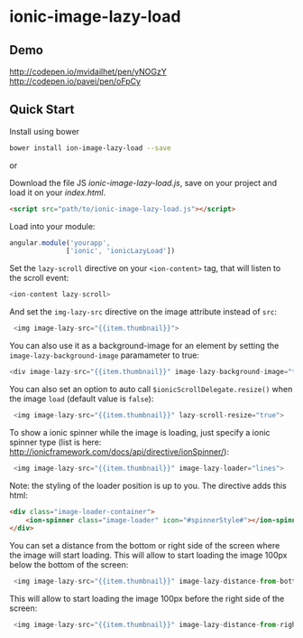ionic-image-lazy-load
=====================


## Demo
http://codepen.io/mvidailhet/pen/yNOGzY
http://codepen.io/pavei/pen/oFpCy

## Quick Start

Install using bower

```sh
bower install ion-image-lazy-load --save
```

or


Download the file JS *ionic-image-lazy-load.js*, save on your project and load it on your *index.html*.


```html
<script src="path/to/ionic-image-lazy-load.js"></script>
```

Load into your module:

```javascript
angular.module('yourapp',
              ['ionic', 'ionicLazyLoad'])
```

Set the `lazy-scroll` directive on your `<ion-content>` tag, that will listen to the scroll event:

``` javascript
<ion-content lazy-scroll>
```

And set the `img-lazy-src` directive on the image attribute instead of `src`:

```javascript
 <img image-lazy-src="{{item.thumbnail}}">
```

You can also use it as a background-image for an element by setting the `image-lazy-background-image` paramameter to true:
``` javascript
<div image-lazy-src="{{item.thumbnail}}" image-lazy-background-image="true"></div>
```

You can also set an option to auto call `$ionicScrollDelegate.resize()` when the image `load` (default value is `false`):

```javascript
 <img image-lazy-src="{{item.thumbnail}}" lazy-scroll-resize="true">
```

To show a ionic spinner while the image is loading, just specify a ionic spinner type (list is here: http://ionicframework.com/docs/api/directive/ionSpinner/):

```javascript
 <img image-lazy-src="{{item.thumbnail}}" image-lazy-loader="lines">
```
Note: the styling of the loader position is up to you. The directive adds this html:

```html
<div class="image-loader-container">
    <ion-spinner class="image-loader" icon="#spinnerStyle#"></ion-spinner>
</div>
```

You can set a distance from the bottom or right side of the screen where the image will start loading.
This will allow to start loading the image 100px below the bottom of the screen:

``` javascript
 <img image-lazy-src="{{item.thumbnail}}" image-lazy-distance-from-bottom-to-load="100">
```

This will allow to start loading the image 100px before the right side of the screen:
```javascript
 <img image-lazy-src="{{item.thumbnail}}" image-lazy-distance-from-right-to-load="100">
```
